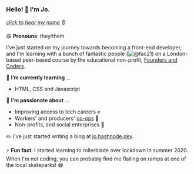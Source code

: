 ### Hello! 👋 I'm Jo. 
*[click to hear my name](nmdrp.me/johumphrey)* 👂

😄 **Pronouns**: they/them

I've just started on my journey towards becoming a front-end developer, and I'm learning with a bunch of fantastic people (![@fac21](@www.github.com/fac21)) on a London-based peer-based course by the educational non-profit, [Founders and Coders](https://www.foundersandcoders.com). 

🌱 **I’m currently learning** ...
* HTML, CSS and Javascript

💬 **I'm passionate about** ...
* Improving access to tech careers :fist: 
* Workers' and producers' [co-ops](https://www.uk.coop/) :honeybee: 
* Non-profits, and social enterprises :green_heart:

✏️ I've just started writing a blog at [jo.hashnode.dev](jo.hashnode.dev).

⚡ **Fun fact**: I started learning to rollerblade over lockdown in summer 2020. When I'm not coding, you can probably find me flailing on ramps at one of the local skateparks! 😅

